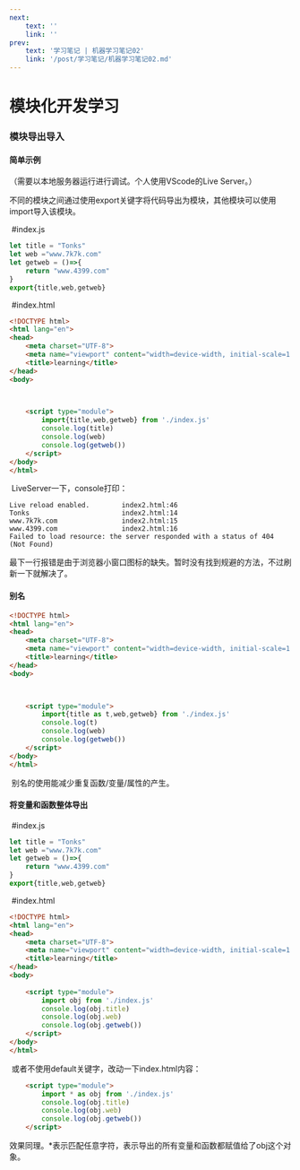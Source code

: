 ```yaml
---
next:  
    text: ''
    link: ''
prev:
    text: '学习笔记 | 机器学习笔记02'
    link: '/post/学习笔记/机器学习笔记02.md'
---
```

# 模块化开发学习

### 模块导出导入

#### 简单示例	

（需要以本地服务器运行进行调试。个人使用VScode的Live Server。）

​	不同的模块之间通过使用export关键字将代码导出为模块，其他模块可以使用import导入该模块。

​	#index.js

```js
let title = "Tonks"
let web ="www.7k7k.com"
let getweb = ()=>{
    return "www.4399.com"
}
export{title,web,getweb}
```

​	#index.html

```html
<!DOCTYPE html>
<html lang="en">
<head>
    <meta charset="UTF-8">
    <meta name="viewport" content="width=device-width, initial-scale=1.0">
    <title>learning</title>
</head>
<body>
    


    <script type="module">
        import{title,web,getweb} from './index.js'
        console.log(title)
        console.log(web)
        console.log(getweb())
    </script>
</body>
</html>
```

​	LiveServer一下，console打印：

```
Live reload enabled.		index2.html:46
Tonks						index2.html:14
www.7k7k.com				index2.html:15
www.4399.com				index2.html:16
Failed to load resource: the server responded with a status of 404 (Not Found)
```

​	最下一行报错是由于浏览器小窗口图标的缺失。暂时没有找到规避的方法，不过刷新一下就解决了。

#### 别名

```html
<!DOCTYPE html>
<html lang="en">
<head>
    <meta charset="UTF-8">
    <meta name="viewport" content="width=device-width, initial-scale=1.0">
    <title>learning</title>
</head>
<body>
    


    <script type="module">
        import{title as t,web,getweb} from './index.js'
        console.log(t)
        console.log(web)
        console.log(getweb())
    </script>
</body>
</html>
```

​	别名的使用能减少重复函数/变量/属性的产生。

#### 将变量和函数整体导出

​	#index.js

```js
let title = "Tonks"
let web ="www.7k7k.com"
let getweb = ()=>{
    return "www.4399.com"
}
export{title,web,getweb}
```

​	#index.html

```html
<!DOCTYPE html>
<html lang="en">
<head>
    <meta charset="UTF-8">
    <meta name="viewport" content="width=device-width, initial-scale=1.0">
    <title>learning</title>
</head>
<body>
    
    <script type="module">
        import obj from './index.js'
        console.log(obj.title)
        console.log(obj.web)
        console.log(obj.getweb())
    </script>
</body>
</html>
```

​	或者不使用default关键字，改动一下index.html内容：

```html
    <script type="module">
        import * as obj from './index.js'
        console.log(obj.title)
        console.log(obj.web)
        console.log(obj.getweb())
    </script>
```

​	效果同理。*表示匹配任意字符，表示导出的所有变量和函数都赋值给了obj这个对象。
